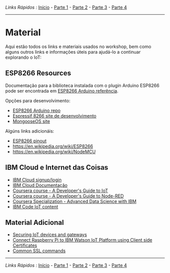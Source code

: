 *Links Rápidos :*
[Início](/README.pt.md) - [Parte 1](part1/README.md) - [Parte 2](part2/README.md) - [Parte 3](part3/README.md) - [Parte 4](part4/README.md)
***

# Material

Aqui estão todos os links e materiais usados no workshop, bem como alguns outros links e informações úteis para ajudá-lo a continuar explorando o IoT:

## ESP8266 Resources

Documentação para a biblioteca instalada com o plugin Arduino ESP8266 pode ser encontrada em [ESP8266 Arduino referência](https://arduino-esp8266.readthedocs.io/en/2.4.1/).

Opções para desenvolvimento:

- [ESP8266 Arduino repo](https://github.com/esp8266/Arduino)
- [Espressif 8266 site de desenvolvimento](https://www.espressif.com/en/support/explore/get-started/esp8266/getting-started-guide)
- [MongooseOS site](https://mongoose-os.com)

Algúns links adicionáis:

- [ESP8266 pinout](https://circuits4you.com/2017/12/31/nodemcu-pinout/)
- <https://en.wikipedia.org/wiki/ESP8266>
- <https://en.wikipedia.org/wiki/NodeMCU>

## IBM Cloud e Internet das Coisas

- [IBM Cloud signup/login](https://ibm.biz/BdZaRT)
- [IBM Cloud Documentação](https://console.bluemix.net/docs/)
- [Coursera course - A Developer's Guide to IoT](https://www.coursera.org/learn/developer-iot)
- [Coursera course - A Developer's Guide to Node-RED](https://www.coursera.org/learn/developer-nodered)
- [Coursera Specialization - Advanced Data Science with IBM](https://www.coursera.org/specializations/advanced-data-science-ibm)
- [IBM Code IoT content](https://developer.ibm.com/code/technologies/iot/)

## Material Adicional

- [Securing IoT devices and gateways](https://www.ibm.com/developerworks/library/iot-trs-secure-iot-solutions1/index.html)
- [Connect Raspberry Pi to IBM Watson IoT Platform using Client side Certificates](https://developer.ibm.com/recipes/tutorials/connect-raspberry-pi-to-ibm-watson-iot-platform-using-client-side-certificates/)
- [Common SSL commands](https://www.sslshopper.com/article-most-common-openssl-commands.html)

***
*Links Rápidos :*
[Início](/README.pt.md) - [Parte 1](part1/README.md) - [Parte 2](part2/README.md) - [Parte 3](part3/README.md) - [Parte 4](part4/README.md)
